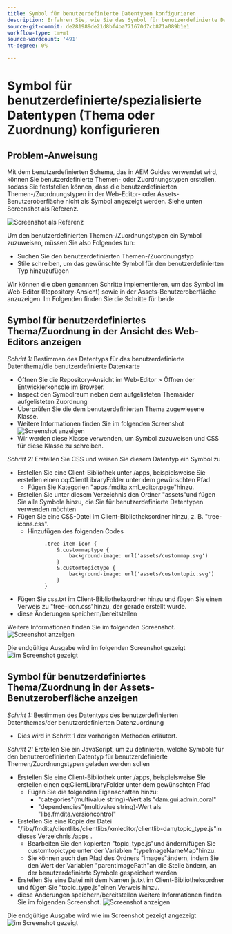 ```yaml
---
title: Symbol für benutzerdefinierte Datentypen konfigurieren
description: Erfahren Sie, wie Sie das Symbol für benutzerdefinierte Datentypen definieren, um deren Symbol auf verschiedenen Benutzeroberflächen in AEM anzuzeigen.
source-git-commit: de281989de21d8bf4ba771670d7cb871a089b1e1
workflow-type: tm+mt
source-wordcount: '491'
ht-degree: 0%

---
```


# Symbol für benutzerdefinierte/spezialisierte Datentypen (Thema oder Zuordnung) konfigurieren


## Problem-Anweisung

Mit dem benutzerdefinierten Schema, das in AEM Guides verwendet wird, können Sie benutzerdefinierte Themen- oder Zuordnungstypen erstellen, sodass Sie feststellen können, dass die benutzerdefinierten Themen-/Zuordnungstypen in der Web-Editor- oder Assets-Benutzeroberfläche nicht als Symbol angezeigt werden. Siehe unten Screenshot als Referenz.

![Screenshot als Referenz](../assets/authoring/custom-ditatype-icon-notshown.png)


Um den benutzerdefinierten Themen-/Zuordnungstypen ein Symbol zuzuweisen, müssen Sie also Folgendes tun:
- Suchen Sie den benutzerdefinierten Themen-/Zuordnungstyp
- Stile schreiben, um das gewünschte Symbol für den benutzerdefinierten Typ hinzuzufügen


Wir können die oben genannten Schritte implementieren, um das Symbol im Web-Editor (Repository-Ansicht) sowie in der Assets-Benutzeroberfläche anzuzeigen. Im Folgenden finden Sie die Schritte für beide


## Symbol für benutzerdefiniertes Thema/Zuordnung in der Ansicht des Web-Editors anzeigen

_Schritt 1:_ Bestimmen des Datentyps für das benutzerdefinierte Datenthema/die benutzerdefinierte Datenkarte
- Öffnen Sie die Repository-Ansicht im Web-Editor > Öffnen der Entwicklerkonsole im Browser.
- Inspect den Symbolraum neben dem aufgelisteten Thema/der aufgelisteten Zuordnung
- Überprüfen Sie die dem benutzerdefinierten Thema zugewiesene Klasse.
- Weitere Informationen finden Sie im folgenden Screenshot ![Screenshot anzeigen](../assets/authoring/custom-ditatype-icon-knowditatype.png)
- Wir werden diese Klasse verwenden, um Symbol zuzuweisen und CSS für diese Klasse zu schreiben.

_Schritt 2:_ Erstellen Sie CSS und weisen Sie diesem Datentyp ein Symbol zu
- Erstellen Sie eine Client-Bibliothek unter /apps, beispielsweise Sie erstellen einen cq:ClientLibraryFolder unter dem gewünschten Pfad
   - Fügen Sie Kategorien &quot;apps.fmdita.xml_editor.page&quot;hinzu.
- Erstellen Sie unter diesem Verzeichnis den Ordner &quot;assets&quot;und fügen Sie alle Symbole hinzu, die Sie für benutzerdefinierte Datentypen verwenden möchten
- Fügen Sie eine CSS-Datei im Client-Bibliotheksordner hinzu, z. B. &quot;tree-icons.css&quot;.
   - Hinzufügen des folgenden Codes

```
            .tree-item-icon {
                &.custommaptype {
                    background-image: url('assets/custommap.svg')
                }
                &.customtopictype {
                    background-image: url('assets/customtopic.svg')
                }
            }
```

- Fügen Sie css.txt im Client-Bibliotheksordner hinzu und fügen Sie einen Verweis zu &quot;tree-icon.css&quot;hinzu, der gerade erstellt wurde.
- diese Änderungen speichern/bereitstellen

Weitere Informationen finden Sie im folgenden Screenshot.
![Screenshot anzeigen](../assets/authoring/custom-ditatype-icon-define-webeditor-styles.png)

Die endgültige Ausgabe wird im folgenden Screenshot gezeigt
![im Screenshot gezeigt](../assets/authoring/custom-ditatype-icon-webeditor-showstyles.png)


## Symbol für benutzerdefiniertes Thema/Zuordnung in der Assets-Benutzeroberfläche anzeigen

_Schritt 1:_ Bestimmen des Datentyps des benutzerdefinierten Datenthemas/der benutzerdefinierten Datenzuordnung
- Dies wird in Schritt 1 der vorherigen Methoden erläutert.

_Schritt 2:_ Erstellen Sie ein JavaScript, um zu definieren, welche Symbole für den benutzerdefinierten Datentyp für benutzerdefinierte Themen/Zuordnungstypen geladen werden sollen
- Erstellen Sie eine Client-Bibliothek unter /apps, beispielsweise Sie erstellen einen cq:ClientLibraryFolder unter dem gewünschten Pfad
   - Fügen Sie die folgenden Eigenschaften hinzu:
      - &quot;categories&quot;(multivalue string)-Wert als &quot;dam.gui.admin.coral&quot;
      - &quot;dependencies&quot;(multivalue string)-Wert als &quot;libs.fmdita.versioncontrol&quot;
- Erstellen Sie eine Kopie der Datei &quot;/libs/fmdita/clientlibs/clientlibs/xmleditor/clientlib-dam/topic_type.js&quot;in dieses Verzeichnis /apps .
   - Bearbeiten Sie den kopierten &quot;topic_type.js&quot;und ändern/fügen Sie customtopictype unter der Variablen &quot;typeImageNameMap&quot;hinzu.
   - Sie können auch den Pfad des Ordners &quot;images&quot;ändern, indem Sie den Wert der Variablen &quot;parentImagePath&quot;an die Stelle ändern, an der benutzerdefinierte Symbole gespeichert werden
- Erstellen Sie eine Datei mit dem Namen js.txt im Client-Bibliotheksordner und fügen Sie &quot;topic_type.js&quot;einen Verweis hinzu.
- diese Änderungen speichern/bereitstellen Weitere Informationen finden Sie im folgenden Screenshot.
  ![Screenshot anzeigen](../assets/authoring/custom-ditatype-icon-define-assetsui-styles.png)

Die endgültige Ausgabe wird wie im Screenshot gezeigt angezeigt ![im Screenshot gezeigt](../assets/authoring/custom-ditatype-icon-assetsui-showstyles.png)